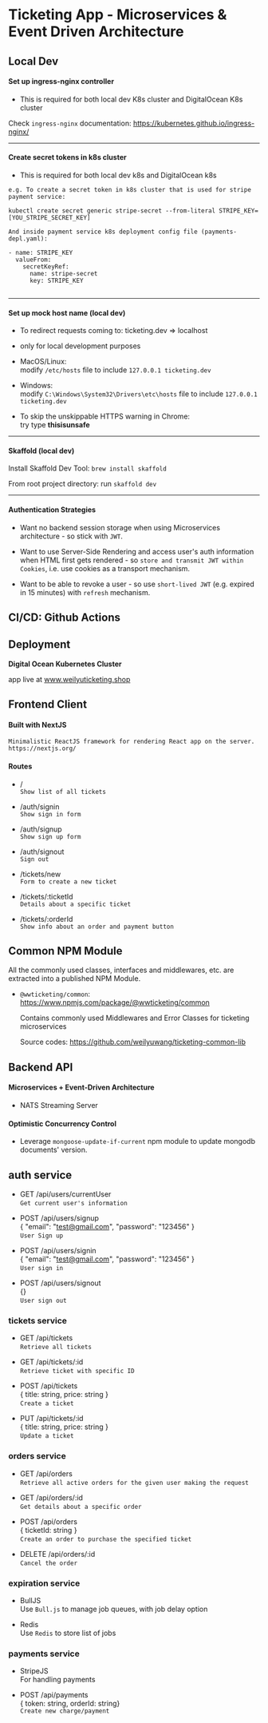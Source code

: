 # Ticketing App - Microservices & Event Driven Architecture

## Local Dev

#### Set up ingress-nginx controller  

- This is required for both local dev K8s cluster and DigitalOcean K8s cluster

Check `ingress-nginx` documentation: https://kubernetes.github.io/ingress-nginx/

---

#### Create secret tokens in k8s cluster

- This is required for both local dev k8s and DigitalOcean k8s   

```
e.g. To create a secret token in k8s cluster that is used for stripe payment service:

kubectl create secret generic stripe-secret --from-literal STRIPE_KEY=[YOU_STRIPE_SECRET_KEY]

And inside payment service k8s deployment config file (payments-depl.yaml):

- name: STRIPE_KEY
  valueFrom:
    secretKeyRef:
      name: stripe-secret
      key: STRIPE_KEY
      
```

---

#### Set up mock host name (local dev)

  - To redirect requests coming to: ticketing.dev => localhost      
  - only for local development purposes

  - MacOS/Linux:  
  modify `/etc/hosts` file to include `127.0.0.1 ticketing.dev`

  - Windows:  
  modify `C:\Windows\System32\Drivers\etc\hosts` file to include `127.0.0.1 ticketing.dev`

  - To skip the unskippable HTTPS warning in Chrome:    
  try type **thisisunsafe**

---

#### Skaffold (local dev)

Install Skaffold Dev Tool: `brew install skaffold`

From root project directory: run `skaffold dev`

---

#### Authentication Strategies

- Want no backend session storage when using Microservices architecture - so stick with `JWT`.

- Want to use Server-Side Rendering and access user's auth information when HTML first gets rendered - so `store and transmit JWT within Cookies`, i.e. use cookies as a transport mechanism.

- Want to be able to revoke a user - so use `short-lived JWT` (e.g. expired in 15 minutes) with `refresh` mechanism.


## CI/CD: Github Actions


## Deployment

**Digital Ocean Kubernetes Cluster**

app live at www.weilyuticketing.shop

## Frontend Client

#### Built with NextJS    

  `Minimalistic ReactJS framework for rendering React app on the server. https://nextjs.org/`
#### Routes  

- /   
  `Show list of all tickets`

- /auth/signin    
  `Show sign in form`

- /auth/signup    
  `Show sign up form`

- /auth/signout   
  `Sign out`    

- /tickets/new    
  `Form to create a new ticket`

- /tickets/:ticketId    
  `Details about a specific ticket`

- /tickets/:orderId   
  `Show info about an order and payment button`




## Common NPM Module

All the commonly used classes, interfaces and middlewares, etc. are extracted into a published NPM Module.    

- `@wwticketing/common`: https://www.npmjs.com/package/@wwticketing/common    

  Contains commonly used Middlewares and Error Classes for ticketing microservices   

  Source codes: https://github.com/weilyuwang/ticketing-common-lib



## Backend API

#### Microservices + Event-Driven Architecture 

- NATS Streaming Server

#### Optimistic Concurrency Control

- Leverage `mongoose-update-if-current` npm module to update mongodb documents' version.


## auth service

- GET /api/users/currentUser  
  `Get current user's information`
>
- POST /api/users/signup  
{ "email": "test@gmail.com", "password": "123456" }   
`User Sign up`
>
- POST /api/users/signin    
{ "email": "test@gmail.com", "password": "123456" }   
`User sign in`
>
- POST /api/users/signout   
{}    
`User sign out`


### tickets service

- GET /api/tickets  
 `Retrieve all tickets`
>
- GET /api/tickets/:id    
 `Retrieve ticket with specific ID`
>
- POST /api/tickets   
 { title: string, price: string }   
 `Create a ticket`
>
- PUT /api/tickets/:id    
  { title: string, price: string }    
  `Update a ticket`


### orders service

- GET /api/orders   
 `Retrieve all active orders for the given user making the request`
>
- GET /api/orders/:id   
 `Get details about a specific order`
>
- POST /api/orders    
  { ticketId: string }    
  `Create an order to purchase the specified ticket`
>
- DELETE /api/orders/:id    
  `Cancel the order`


### expiration service

- BullJS    
  Use `Bull.js` to manage job queues, with job delay option

- Redis   
  Use `Redis` to store list of jobs
 

### payments service

- StripeJS     
  For handling payments

- POST /api/payments   
  { token: string, orderId: string}   
  `Create new charge/payment`
